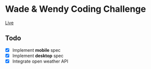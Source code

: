 # Wade & Wendy Coding Challenge
[Live](https://www.jakebrady.me/weather-app/)
## Todo
- [X] Implement **mobile** spec
- [X] Implement **desktop** spec
- [X] Integrate open weather API
